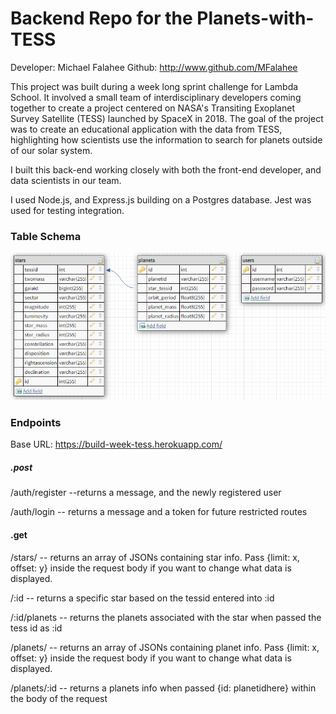 # Backend Repo for the Planets-with-TESS

Developer: Michael Falahee
Github: http://www.github.com/MFalahee

This project was built during a week long sprint challenge for Lambda School. It involved a small team of interdisciplinary developers coming together to create a project centered on NASA's Transiting Exoplanet Survey Satellite (TESS) launched by SpaceX in 2018. The goal of the project was to create an educational application with the data from TESS, highlighting how scientists use the information to search for planets outside of our solar system.

I built this back-end working closely with both the front-end developer, and data scientists in our team. 

I used Node.js, and Express.js building on a Postgres database.
Jest was used for testing integration.



### Table Schema

![Alt text](./assets/schema.PNG)

### Endpoints

Base URL: https://build-week-tess.herokuapp.com/

##### .post

/auth/register --returns a message, and the newly registered user

/auth/login -- returns a message and a token for future restricted routes

#### .get

/stars/ -- returns an array of JSONs containing star info. Pass {limit: x, offset: y} inside the request body if you want to change what data is displayed.

/:id -- returns a specific star based on the tessid entered into :id

/:id/planets -- returns the planets associated with the star when passed the tess id as :id

/planets/ -- returns an array of JSONs containing planet info. Pass {limit: x, offset: y} inside the request body if you want to change what data is displayed.

/planets/:id -- returns a planets info when passed {id: planetidhere} within the body of the request
